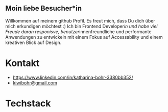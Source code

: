 ## Moin liebe Besucher*in

Willkommen auf meinem github Profil. Es freut mich, dass Du dich über mich erkundigen möchtest :)
Ich bin Frontend Developer*in und habe viel Freude daran responisve, benutzer*innenfreundliche und performante Anwendungen zu entwickeln mit einem Fokus auf Accessability und einem kreativen Blick auf Design.

# Kontakt
- https://www.linkedin.com/in/katharina-bohr-3380bb352/
- kiwibohr@gmail.com

# Techstack




